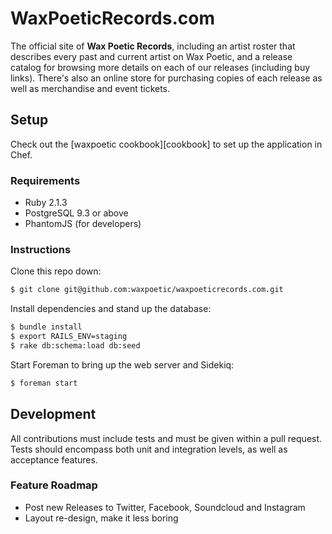 # WaxPoeticRecords.com

The official site of **Wax Poetic Records**, including an artist roster
that describes every past and current artist on Wax Poetic, and a release
catalog for browsing more details on each of our releases (including buy
links). There's also an online store for purchasing copies of each
release as well as merchandise and event tickets.

## Setup

Check out the [waxpoetic cookbook][cookbook] to set up the application
in Chef.

### Requirements

- Ruby 2.1.3
- PostgreSQL 9.3 or above
- PhantomJS (for developers)

### Instructions

Clone this repo down:

```bash
$ git clone git@github.com:waxpoetic/waxpoeticrecords.com.git
```

Install dependencies and stand up the database:

```bash
$ bundle install
$ export RAILS_ENV=staging
$ rake db:schema:load db:seed
```

Start Foreman to bring up the web server and Sidekiq:

```bash
$ foreman start
```

## Development

All contributions must include tests and must be given within a pull
request. Tests should encompass both unit and integration levels, as
well as acceptance features.

### Feature Roadmap

- Post new Releases to Twitter, Facebook, Soundcloud and Instagram
- Layout re-design, make it less boring
